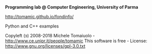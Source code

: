 **Programming lab @ Computer Engineering, University of Parma**

http://tomamic.github.io/fondinfo/

Python and C++ examples

Copyleft (ɔ) 2008-2018 Michele Tomaiuolo - http://www.ce.unipr.it/people/tomamic
This software is free - License: http://www.gnu.org/licenses/gpl-3.0.txt


